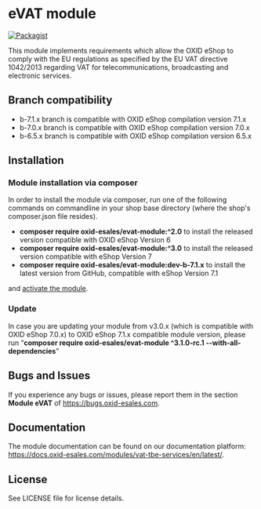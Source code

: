 eVAT module
===========

[![Packagist](https://img.shields.io/packagist/v/oxid-esales/evat-module.svg?maxAge=3600)](https://packagist.org/packages/oxid-esales/evat-module)

This module implements requirements which allow the OXID eShop to comply with the 
EU regulations as specified by the EU VAT directive 1042/2013 regarding VAT for 
telecommunications, broadcasting and electronic services.

## Branch compatibility

* b-7.1.x branch is compatible with OXID eShop compilation version 7.1.x
* b-7.0.x branch is compatible with OXID eShop compilation version 7.0.x
* b-6.5.x branch is compatible with OXID eShop compilation version 6.5.x

## Installation

### Module installation via composer

In order to install the module via composer, run one of the following commands 
on commandline in your shop base directory (where the shop's composer.json file resides).

* **composer require oxid-esales/evat-module:^2.0** to install the released version compatible with OXID eShop Version 6
* **composer require oxid-esales/evat-module:^3.0** to install the released version compatible with eShop Version 7
* **composer require oxid-esales/evat-module:dev-b-7.1.x** to install the latest version from GitHub, compatible with eShop Version 7.1

and [activate the module](https://docs.oxid-esales.com/developer/en/7.0/development/modules_components_themes/module/installation_setup/setup.html).

### Update

In case you are updating your module from v3.0.x  (which is compatible with OXID eShop 7.0.x) to OXID eShop 7.1.x compatible module version, please run “**composer require oxid-esales/evat-module ^3.1.0-rc.1 --with-all-dependencies**”

## Bugs and Issues

If you experience any bugs or issues, please report them in the section **Module eVAT** of https://bugs.oxid-esales.com.

## Documentation

The module documentation can be found on our documentation platform: https://docs.oxid-esales.com/modules/vat-tbe-services/en/latest/.

## License

See LICENSE file for license details.